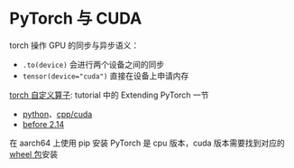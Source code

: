 # PyTorch 与 CUDA

torch 操作 GPU 的同步与异步语义：

- `.to(device)` 会进行两个设备之间的同步
- `tensor(device="cuda")` 直接在设备上申请内存

[torch 自定义算子](https://pytorch.org/tutorials/advanced/custom_ops_landing_page.html): tutorial 中的 Extending PyTorch 一节

- [python](https://pytorch.org/tutorials/advanced/python_custom_ops.html#python-custom-ops-tutorial)、[cpp/cuda](https://pytorch.org/tutorials/advanced/cpp_custom_ops.html#cpp-custom-ops-tutorial)
- [before 2.14](https://pytorch.org/tutorials/advanced/cpp_extension.html)

在 aarch64 上使用 pip 安装 PyTorch 是 cpu 版本，cuda 版本需要找到对应的 [wheel 包](https://download.pytorch.org/whl/torch/)安装
